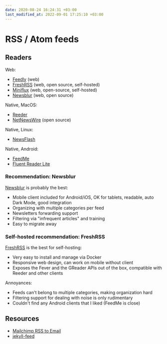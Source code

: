 ```yaml
---
date: 2020-08-24 16:24:31 +03:00
last_modified_at: 2022-09-01 17:25:10 +03:00
---
```


# RSS / Atom feeds

## Readers

Web:

- [Feedly](https://feedly.com/) (web)
- [FreshRSS](https://freshrss.org/) (web, open source, self-hosted)
- [Miniflux](https://github.com/miniflux/miniflux) (web, open-source, self-hosted)
- [Newsblur](https://newsblur.com) (web, open source)

Native, MacOS:

- [Reeder](https://reederapp.com/)
- [NetNewsWire](https://ranchero.com/netnewswire/) (open source)

Native, Linux:

- [NewsFlash](https://gitlab.com/news-flash/news_flash_gtk)

Native, Android:

- [FeedMe](https://play.google.com/store/apps/details?id=com.seazon.feedme&hl=en_US&gl=US)
- [Fluent Reader Lite](https://play.google.com/store/apps/details?id=me.hyliu.fluent_reader_lite&hl=en_US&gl=US)

### Recommendation: Newsblur

[Newsblur](https://newsblur.com) is probably the best:

- Mobile client included for Android/iOS, OK for tablets, readable, auto Dark Mode, good integration
- Organizing with multiple categories per feed
- Newsletters forwarding support
- Filtering via "infrequent articles" and training
- Easy to migrate away

### Self-hosted recommendation: FreshRSS

[FreshRSS](https://freshrss.org/) is the best for self-hosting:

- Very easy to install and manage via Docker
- Responsive web design, can work on mobile without client
- Exposes the Fever and the GReader APIs out of the box, compatible with Reeder and other clients

Annoyances:

- Feeds can't belong to multiple categories, making organization hard
- Filtering support for dealing with noise is only rudimentary
- Couldn't find any Android clients that I liked (FeedMe is close)

## Resources

- [Mailchimp RSS to Email](https://mailchimp.com/features/rss-to-email/)
- [jekyll-feed](https://github.com/jekyll/jekyll-feed)
